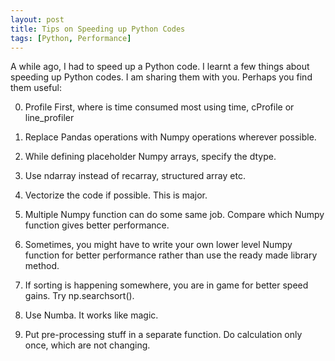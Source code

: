 ```yaml
---
layout: post
title: Tips on Speeding up Python Codes
tags: [Python, Performance]
---
```


A while ago, I had to speed up a Python code. I learnt a few things about speeding up Python codes. I am sharing them with you. Perhaps you find them useful:

0. Profile First, where is time consumed most using time, cProfile or line_profiler

1.  Replace Pandas operations with Numpy operations wherever possible.
2.  While defining placeholder Numpy arrays, specify the dtype.
3.  Use ndarray instead of recarray, structured array etc.
4.  Vectorize the code if possible. This is major.
5.  Multiple Numpy function can do some same job. Compare which Numpy function gives better performance.
6.  Sometimes, you might have to write your own lower level Numpy function for better performance rather than use the ready made library method.
7.  If sorting is happening somewhere, you are in game for better speed gains. Try np.searchsort().
8.  Use Numba. It works like magic.
9.  Put pre-processing stuff in a separate function. Do calculation only once, which are not changing.